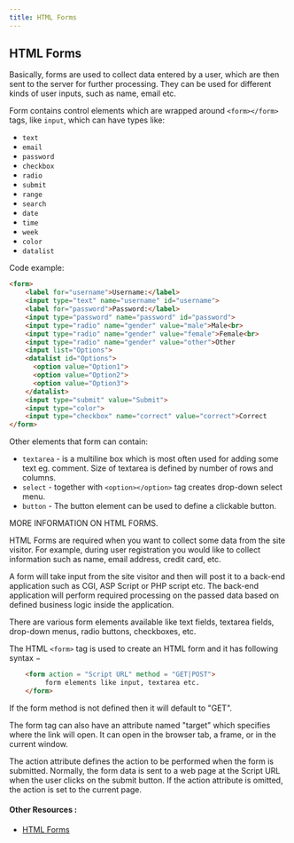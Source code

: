 ```yaml
---
title: HTML Forms
---
```

## HTML Forms

Basically, forms are used to collect data entered by a user, which are then sent to the server for further processing. They can be used for different kinds of user inputs, such as name, email etc. 

Form contains control elements which are wrapped around ```<form></form>``` tags, like ```input```, which can have types like:

- ```text```
- ```email```
- ```password```
- ```checkbox```
- ```radio```
- ```submit```
- ```range```
- ```search```
- ```date```
- ```time```
- ```week```
- ```color```
- ```datalist```

Code example:
```html
<form>
    <label for="username">Username:</label>
    <input type="text" name="username" id="username">
    <label for="password">Password:</label>
    <input type="password" name="password" id="password">
    <input type="radio" name="gender" value="male">Male<br>
    <input type="radio" name="gender" value="female">Female<br>
    <input type="radio" name="gender" value="other">Other
    <input list="Options">
    <datalist id="Options">
      <option value="Option1">
      <option value="Option2">
      <option value="Option3">
    </datalist> 
    <input type="submit" value="Submit">
    <input type="color">
    <input type="checkbox" name="correct" value="correct">Correct
</form>
```

Other elements that form can contain:

- ```textarea``` - is a multiline box which is most often used for adding some text eg. comment. Size of textarea is defined by number of rows and columns.
- ```select``` - together with ```<option></option>``` tag creates drop-down select menu.
- ```button``` - The button element can be used to define a clickable button.

MORE INFORMATION ON HTML FORMS.

HTML Forms are required when you want to collect some data from the site visitor. For example, during user registration you would like to collect information such as name, email address, credit card, etc.

A form will take input from the site visitor and then will post it to a back-end application such as CGI, ASP Script or PHP script etc. The back-end application will perform required processing on the passed data based on defined business logic inside the application.

There are various form elements available like text fields, textarea fields, drop-down menus, radio buttons, checkboxes, etc.

The HTML `<form>` tag is used to create an HTML form and it has following syntax −

``` html    
    <form action = "Script URL" method = "GET|POST">
         form elements like input, textarea etc.
    </form>
```
    
If the form method is not defined then it will default to "GET".

The form tag can also have an attribute named "target" which specifies where the link will open. It can open in the browser tab, a frame, or in the current window.

The action attribute defines the action to be performed when the form is submitted.
Normally, the form data is sent to a web page at the Script URL when the user clicks on the submit button. If the action attribute is omitted, the action is set to the current page.

#### Other Resources :
- [HTML Forms](https://www.w3schools.com/html/html_forms.asp)
